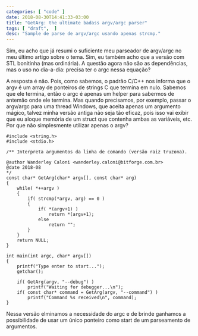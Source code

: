 ```yaml
---
categories: [ "code" ]
date: 2018-08-30T14:41:33-03:00
title: "GetArg: the ultimate badass argv/argc parser"
tags: [ "draft",  ]
desc: "Sample de parse de argv/argc usando apenas strcmp."
---
```

Sim, eu acho que já resumi o suficiente meu parseador de argv/argc no meu último artigo sobre o tema. Sim, eu também acho que a versão com STL bonitinha (mas ordinária). A questão agora não são as dependências, mas o uso no dia-a-dia: precisa ter o argc nessa equação?

A resposta é não. Pois, como sabemos, o padrão C/C++ nos informa que o argv é um array de ponteiros de strings C que termina em nulo. Sabemos que ele termina, então o argc é apenas um helper para sabermos de antemão onde ele termina. Mas quando precisamos, por exemplo, passar o argv/argc para uma thread Windows, que aceita apenas um argumento mágico, talvez minha versão antiga não seja tão eficaz, pois isso vai exibir que eu aloque memória de um struct que contenha ambas as variáveis, etc. Por que não simplesmente utilizar apenas o argv?

    #include <string.h>
    #include <stdio.h>
    
    /** Interpreta argumentos da linha de comando (versão raiz truzona).
    
    @author Wanderley Caloni <wanderley.caloni@bitforge.com.br>
    @date 2018-08
    */
    const char* GetArg(char* argv[], const char* arg)
    {
        while( *++argv )
        {
            if( strcmp(*argv, arg) == 0 )
            {
                if( *(argv+1) )
                    return *(argv+1);
                else
                    return "";
            }
        }
        return NULL;
    }
    
    int main(int argc, char* argv[])
    {
        printf("Type enter to start...");
        getchar();
    
        if( GetArg(argv, "--debug") )
            printf("Waiting for debugger...\n");
        if( const char* command = GetArg(argv, "--command") )
            printf("Command %s received\n", command);
    }

Nessa versão elminamos a necessidade do argc e de brinde ganhamos a possibilidade de usar um único ponteiro como start de um parseamento de argumentos.
